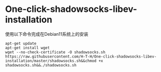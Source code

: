 # One-click-shadowsocks-libev-installation
使用以下命令完成在Debian11系统上的安装
```
apt-get update
apt-get install wget
wget --no-check-certificate -O shadowsocks.sh https://raw.githubusercontent.com/H-T-H/One-click-shadowsocks-libev-installation/master/shadowsocks.sh&&chmod +x shadowsocks.sh&&./shadowsocks.sh
```
